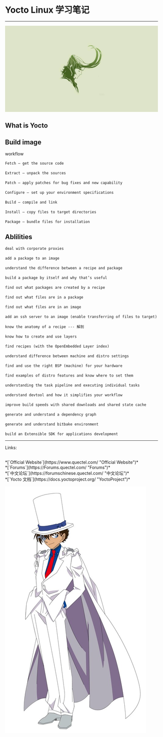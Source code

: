 # Yocto Linux 学习笔记

----------

![](photos/Loki.png)


## What is Yocto ##

## Build image

workflow

	Fetch – get the source code

	Extract – unpack the sources

	Patch – apply patches for bug fixes and new capability

	Configure – set up your environment specifications

	Build – compile and link

	Install – copy files to target directories

	Package – bundle files for installation

## Ablilities

	deal with corporate proxies

	add a package to an image

	understand the difference between a recipe and package

	build a package by itself and why that’s useful

	find out what packages are created by a recipe

	find out what files are in a package

	find out what files are in an image

	add an ssh server to an image (enable transferring of files to target)

	know the anatomy of a recipe --- 解剖

	know how to create and use layers

	find recipes (with the OpenEmbedded Layer index)

	understand difference between machine and distro settings

	find and use the right BSP (machine) for your hardware

	find examples of distro features and know where to set them

	understanding the task pipeline and executing individual tasks

	understand devtool and how it simplifies your workflow

	improve build speeds with shared downloads and shared state cache

	generate and understand a dependency graph

	generate and understand bitbake environment

	build an Extensible SDK for applications development

----------

Links:

<br>
*[`Official Website`](https://www.quectel.com/ "Official Website")*
<br>
*[`Forums`](https://Forums.quectel.com/ "Forums")*
<br>
*[`中文论坛`](https://forumschinese.quectel.com/ "中文论坛")*
<br>
*[`Yocto 文档`](https://docs.yoctoproject.org/ "YoctoProject")*
<br>

<a href="https://quectelwb.github.io/Q_Yocto_Linux/#/tmp/Hello" target="-blank" titile="ME"><img src="photos/JJ.jfif"></a>
